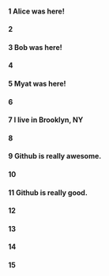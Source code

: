 #### 1 Alice was here!
#### 2
#### 3 Bob was here!
#### 4
#### 5 Myat was here!
#### 6
#### 7 I live in Brooklyn, NY
#### 8
#### 9 Github is really awesome.
#### 10
#### 11 Github is really good.
#### 12
#### 13
#### 14
#### 15